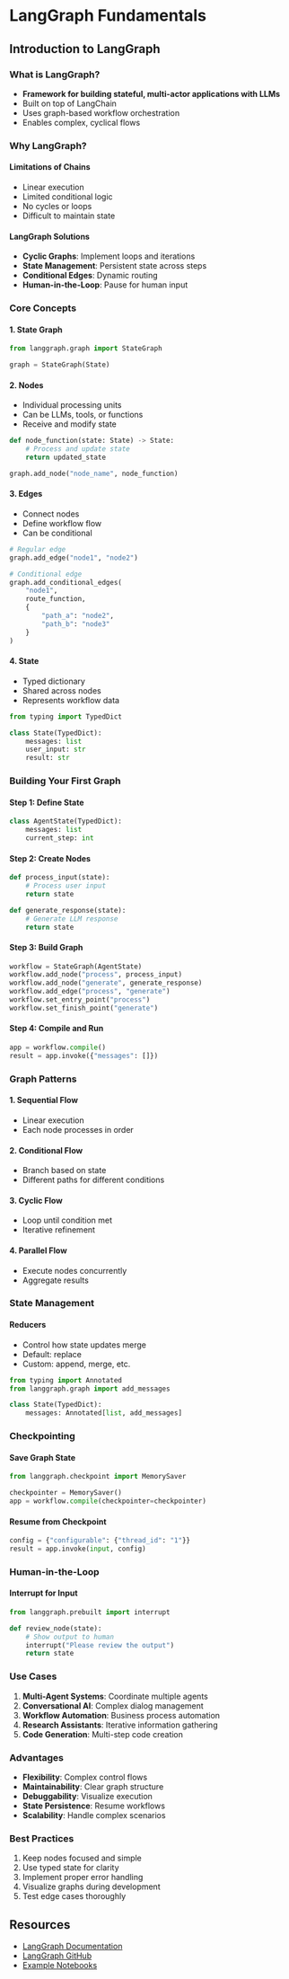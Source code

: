 # LangGraph Fundamentals

## Introduction to LangGraph

### What is LangGraph?
- **Framework for building stateful, multi-actor applications with LLMs**
- Built on top of LangChain
- Uses graph-based workflow orchestration
- Enables complex, cyclical flows

### Why LangGraph?

#### Limitations of Chains
- Linear execution
- Limited conditional logic
- No cycles or loops
- Difficult to maintain state

#### LangGraph Solutions
- **Cyclic Graphs**: Implement loops and iterations
- **State Management**: Persistent state across steps
- **Conditional Edges**: Dynamic routing
- **Human-in-the-Loop**: Pause for human input

### Core Concepts

#### 1. State Graph
```python
from langgraph.graph import StateGraph

graph = StateGraph(State)
```

#### 2. Nodes
- Individual processing units
- Can be LLMs, tools, or functions
- Receive and modify state

```python
def node_function(state: State) -> State:
    # Process and update state
    return updated_state

graph.add_node("node_name", node_function)
```

#### 3. Edges
- Connect nodes
- Define workflow flow
- Can be conditional

```python
# Regular edge
graph.add_edge("node1", "node2")

# Conditional edge
graph.add_conditional_edges(
    "node1",
    route_function,
    {
        "path_a": "node2",
        "path_b": "node3"
    }
)
```

#### 4. State
- Typed dictionary
- Shared across nodes
- Represents workflow data

```python
from typing import TypedDict

class State(TypedDict):
    messages: list
    user_input: str
    result: str
```

### Building Your First Graph

#### Step 1: Define State
```python
class AgentState(TypedDict):
    messages: list
    current_step: int
```

#### Step 2: Create Nodes
```python
def process_input(state):
    # Process user input
    return state

def generate_response(state):
    # Generate LLM response
    return state
```

#### Step 3: Build Graph
```python
workflow = StateGraph(AgentState)
workflow.add_node("process", process_input)
workflow.add_node("generate", generate_response)
workflow.add_edge("process", "generate")
workflow.set_entry_point("process")
workflow.set_finish_point("generate")
```

#### Step 4: Compile and Run
```python
app = workflow.compile()
result = app.invoke({"messages": []})
```

### Graph Patterns

#### 1. Sequential Flow
- Linear execution
- Each node processes in order

#### 2. Conditional Flow
- Branch based on state
- Different paths for different conditions

#### 3. Cyclic Flow
- Loop until condition met
- Iterative refinement

#### 4. Parallel Flow
- Execute nodes concurrently
- Aggregate results

### State Management

#### Reducers
- Control how state updates merge
- Default: replace
- Custom: append, merge, etc.

```python
from typing import Annotated
from langgraph.graph import add_messages

class State(TypedDict):
    messages: Annotated[list, add_messages]
```

### Checkpointing

#### Save Graph State
```python
from langgraph.checkpoint import MemorySaver

checkpointer = MemorySaver()
app = workflow.compile(checkpointer=checkpointer)
```

#### Resume from Checkpoint
```python
config = {"configurable": {"thread_id": "1"}}
result = app.invoke(input, config)
```

### Human-in-the-Loop

#### Interrupt for Input
```python
from langgraph.prebuilt import interrupt

def review_node(state):
    # Show output to human
    interrupt("Please review the output")
    return state
```

### Use Cases

1. **Multi-Agent Systems**: Coordinate multiple agents
2. **Conversational AI**: Complex dialog management
3. **Workflow Automation**: Business process automation
4. **Research Assistants**: Iterative information gathering
5. **Code Generation**: Multi-step code creation

### Advantages

- **Flexibility**: Complex control flows
- **Maintainability**: Clear graph structure
- **Debuggability**: Visualize execution
- **State Persistence**: Resume workflows
- **Scalability**: Handle complex scenarios

### Best Practices

1. Keep nodes focused and simple
2. Use typed state for clarity
3. Implement proper error handling
4. Visualize graphs during development
5. Test edge cases thoroughly

## Resources
- [LangGraph Documentation](https://langchain-ai.github.io/langgraph/)
- [LangGraph GitHub](https://github.com/langchain-ai/langgraph)
- [Example Notebooks](https://github.com/langchain-ai/langgraph/tree/main/examples)
